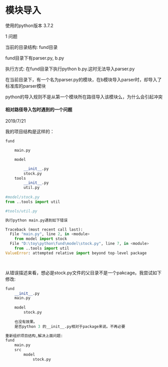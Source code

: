 # 模块导入

使用的python版本 3.7.2

1 问题

当前的目录结构: fund目录

fund目录下有parser.py, b.py

执行方式: 在fund目录下执行python b.py.这时无法导入parser.py



在当前目录下，有一个名为parser.py的模块，在b模块导入parser时，却导入了标准库的parser模块

python的导入规则不是从第一个模块所在路径导入该模块么，为什么会引起冲突



#### 相对路径导入包时遇到的一个问题

2019/7/21

我的项目结构是这样的：

~~~python
fund 

	main.py

	model

		__init__.py
		stock.py
	tools
		__init__.py
		util.py
        
#model/stock.py
from ..tools import util

#tools/util.py

执行python main.py遇到如下错误

Traceback (most recent call last):
  File "main.py", line 2, in <module>
    from model import stock
  File "D:\toy\python\fund\model\stock.py", line 7, in <module>
    from ..tools import util
ValueError: attempted relative import beyond top-level package

		
~~~

从错误描述来看，想必是stock.py文件的父目录不是一个pakcage。我尝试如下修改:

~~~python
fund 
	__init__.py
	main.py
	
	model
		stock.py
		
	也没有效果。
	是否python 3 的__init__.py相对于package来说。不再必要

重新组织项目结构,解决上面问题:
fund
	main.py
	src
    	model
        	stock.py
	
~~~

